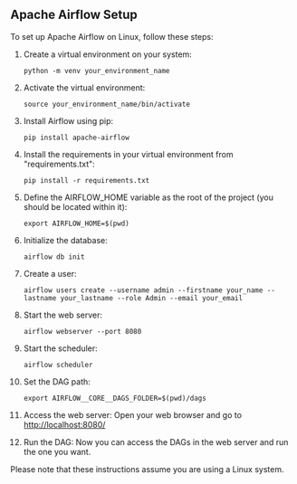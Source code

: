 ## Apache Airflow Setup

To set up Apache Airflow on Linux, follow these steps:

1. Create a virtual environment on your system:
   ```shell
   python -m venv your_environment_name
   ```

2. Activate the virtual environment:
   ```shell
   source your_environment_name/bin/activate
   ```

3. Install Airflow using pip:
   ```shell
   pip install apache-airflow
   ```

4. Install the requirements in your virtual environment from "requirements.txt":
   ```shell
   pip install -r requirements.txt
   ```

5. Define the AIRFLOW_HOME variable as the root of the project (you should be located within it):
   ```shell
   export AIRFLOW_HOME=$(pwd)
   ```

6. Initialize the database:
   ```shell
   airflow db init
   ```

7. Create a user:
   ```shell
   airflow users create --username admin --firstname your_name --lastname your_lastname --role Admin --email your_email
   ```

8. Start the web server:
   ```shell
   airflow webserver --port 8080
   ```

9. Start the scheduler:
   ```shell
   airflow scheduler
   ```

10. Set the DAG path:
    ```shell
    export AIRFLOW__CORE__DAGS_FOLDER=$(pwd)/dags
    ```

11. Access the web server:
    Open your web browser and go to [http://localhost:8080/](http://localhost:8080/)

12. Run the DAG:
    Now you can access the DAGs in the web server and run the one you want.

Please note that these instructions assume you are using a Linux system.
